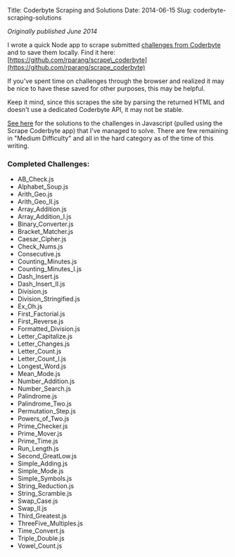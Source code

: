 Title: Coderbyte Scraping and Solutions
Date: 2014-06-15
Slug: coderbyte-scraping-solutions


*Originally published June 2014*

I wrote a quick Node app to scrape submitted [challenges from Coderbyte](https://coderbyte.com/CodingArea/Challenges/) and to save them locally. Find it here: [https://github.com/rparang/scrape\_coderbyte](https://github.com/rparang/scrape_coderbyte)


If you've spent time on challenges through the browser and realized it may be nice to have these saved for other purposes, this may be helpful.


Keep it mind, since this scrapes the site by parsing the returned HTML and doesn't use a dedicated Coderbyte API, it may not be stable.


[See here](https://github.com/rparang/coderbyte/tree/master/challenges) for the solutions to the challenges in Javascript (pulled using the Scrape Coderbyte app) that I've managed to solve. There are few remaining in "Medium Difficulty" and all in the hard category as of the time of this writing.


### Completed Challenges:


* AB\_Check.js
* Alphabet\_Soup.js
* Arith\_Geo.js
* Arith\_Geo\_II.js
* Array\_Addition.js
* Array\_Addition\_I.js
* Binary\_Converter.js
* Bracket\_Matcher.js
* Caesar\_Cipher.js
* Check\_Nums.js
* Consecutive.js
* Counting\_Minutes.js
* Counting\_Minutes\_I.js
* Dash\_Insert.js
* Dash\_Insert\_II.js
* Division.js
* Division\_Stringified.js
* Ex\_Oh.js
* First\_Factorial.js
* First\_Reverse.js
* Formatted\_Division.js
* Letter\_Capitalize.js
* Letter\_Changes.js
* Letter\_Count.js
* Letter\_Count\_I.js
* Longest\_Word.js
* Mean\_Mode.js
* Number\_Addition.js
* Number\_Search.js
* Palindrome.js
* Palindrome\_Two.js
* Permutation\_Step.js
* Powers\_of\_Two.js
* Prime\_Checker.js
* Prime\_Mover.js
* Prime\_Time.js
* Run\_Length.js
* Second\_GreatLow.js
* Simple\_Adding.js
* Simple\_Mode.js
* Simple\_Symbols.js
* String\_Reduction.js
* String\_Scramble.js
* Swap\_Case.js
* Swap\_II.js
* Third\_Greatest.js
* ThreeFive\_Multiples.js
* Time\_Convert.js
* Triple\_Double.js
* Vowel\_Count.js




